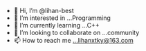 - 👋 Hi, I’m @lihan-best
- 👀 I’m interested in ...Programming
- 🌱 I’m currently learning ...C++
- 💞️ I’m looking to collaborate on ...community
- 📫 How to reach me ...lihanxtky@163.com

<!---
lihan-best/lihan-best is a ✨ special ✨ repository because its `README.md` (this file) appears on your GitHub profile.
You can click the Preview link to take a look at your changes.
--->
